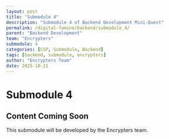 ```yaml
---
layout: post
title: "Submodule 4"
description: "Submodule 4 of Backend Development Mini-Quest"
permalink: /digital-famine/backend/submodule_4/
parent: "Backend Development"
team: "Encrypters"
submodule: 4
categories: [CSP, Submodule, Backend]
tags: [backend, submodule, encrypters]
author: "Encrypters Team"
date: 2025-10-21
---
```


# Submodule 4

## Content Coming Soon
This submodule will be developed by the Encrypters team.

